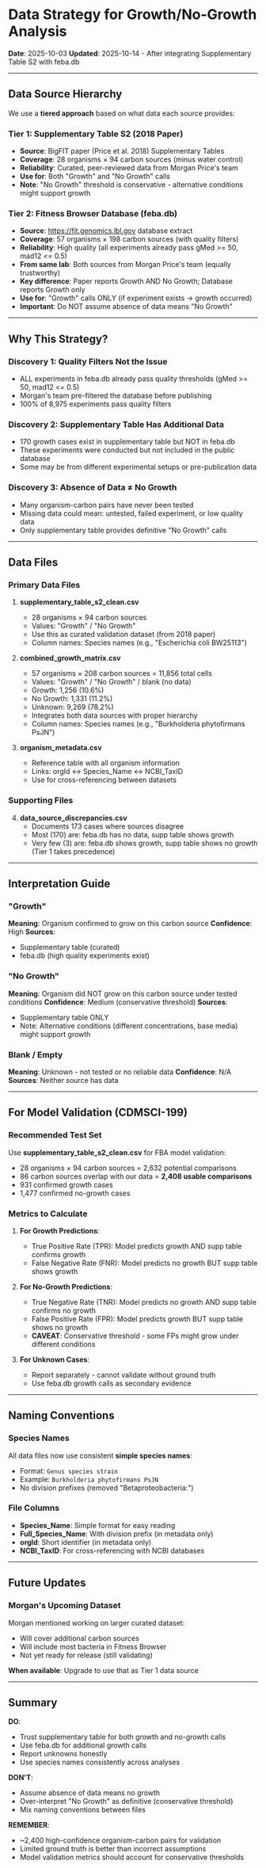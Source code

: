 # Data Strategy for Growth/No-Growth Analysis

**Date**: 2025-10-03
**Updated**: 2025-10-14 - After integrating Supplementary Table S2 with feba.db

---

## Data Source Hierarchy

We use a **tiered approach** based on what data each source provides:

### Tier 1: Supplementary Table S2 (2018 Paper)
- **Source**: BigFIT paper (Price et al. 2018) Supplementary Tables
- **Coverage**: 28 organisms × 94 carbon sources (minus water control)
- **Reliability**: Curated, peer-reviewed data from Morgan Price's team
- **Use for**: Both "Growth" and "No Growth" calls
- **Note**: "No Growth" threshold is conservative - alternative conditions might support growth

### Tier 2: Fitness Browser Database (feba.db)
- **Source**: https://fit.genomics.lbl.gov database extract
- **Coverage**: 57 organisms × 198 carbon sources (with quality filters)
- **Reliability**: High quality (all experiments already pass gMed >= 50, mad12 <= 0.5)
- **From same lab**: Both sources from Morgan Price's team (equally trustworthy)
- **Key difference**: Paper reports Growth AND No Growth; Database reports Growth only
- **Use for**: "Growth" calls ONLY (if experiment exists → growth occurred)
- **Important**: Do NOT assume absence of data means "No Growth"

---

## Why This Strategy?

### Discovery 1: Quality Filters Not the Issue
- ALL experiments in feba.db already pass quality thresholds (gMed >= 50, mad12 <= 0.5)
- Morgan's team pre-filtered the database before publishing
- 100% of 8,975 experiments pass quality filters

### Discovery 2: Supplementary Table Has Additional Data
- 170 growth cases exist in supplementary table but NOT in feba.db
- These experiments were conducted but not included in the public database
- Some may be from different experimental setups or pre-publication data

### Discovery 3: Absence of Data ≠ No Growth
- Many organism-carbon pairs have never been tested
- Missing data could mean: untested, failed experiment, or low quality data
- Only supplementary table provides definitive "No Growth" calls

---

## Data Files

### Primary Data Files

1. **supplementary_table_s2_clean.csv**
   - 28 organisms × 94 carbon sources
   - Values: "Growth" / "No Growth"
   - Use this as curated validation dataset (from 2018 paper)
   - Column names: Species names (e.g., "Escherichia coli BW25113")

2. **combined_growth_matrix.csv**
   - 57 organisms × 208 carbon sources = 11,856 total cells
   - Values: "Growth" / "No Growth" / blank (no data)
   - Growth: 1,256 (10.6%)
   - No Growth: 1,331 (11.2%)
   - Unknown: 9,269 (78.2%)
   - Integrates both data sources with proper hierarchy
   - Column names: Species names (e.g., "Burkholderia phytofirmans PsJN")

3. **organism_metadata.csv**
   - Reference table with all organism information
   - Links: orgId ↔ Species_Name ↔ NCBI_TaxID
   - Use for cross-referencing between datasets

### Supporting Files

4. **data_source_discrepancies.csv**
   - Documents 173 cases where sources disagree
   - Most (170) are: feba.db has no data, supp table shows growth
   - Very few (3) are: feba.db shows growth, supp table shows no growth (Tier 1 takes precedence)

---

## Interpretation Guide

### "Growth"
**Meaning**: Organism confirmed to grow on this carbon source
**Confidence**: High
**Sources**:
- Supplementary table (curated)
- feba.db (high quality experiments exist)

### "No Growth"
**Meaning**: Organism did NOT grow on this carbon source under tested conditions
**Confidence**: Medium (conservative threshold)
**Sources**:
- Supplementary table ONLY
- Note: Alternative conditions (different concentrations, base media) might support growth

### Blank / Empty
**Meaning**: Unknown - not tested or no reliable data
**Confidence**: N/A
**Sources**: Neither source has data

---

## For Model Validation (CDMSCI-199)

### Recommended Test Set

Use **supplementary_table_s2_clean.csv** for FBA model validation:
- 28 organisms × 94 carbon sources = 2,632 potential comparisons
- 86 carbon sources overlap with our data = **2,408 usable comparisons**
- 931 confirmed growth cases
- 1,477 confirmed no-growth cases

### Metrics to Calculate

1. **For Growth Predictions**:
   - True Positive Rate (TPR): Model predicts growth AND supp table confirms growth
   - False Negative Rate (FNR): Model predicts no growth BUT supp table shows growth

2. **For No-Growth Predictions**:
   - True Negative Rate (TNR): Model predicts no growth AND supp table confirms no growth
   - False Positive Rate (FPR): Model predicts growth BUT supp table shows no growth
   - **CAVEAT**: Conservative threshold - some FPs might grow under different conditions

3. **For Unknown Cases**:
   - Report separately - cannot validate without ground truth
   - Use feba.db growth calls as secondary evidence

---

## Naming Conventions

### Species Names
All data files now use consistent **simple species names**:
- Format: `Genus species strain`
- Example: `Burkholderia phytofirmans PsJN`
- No division prefixes (removed "Betaproteobacteria:")

### File Columns
- **Species_Name**: Simple format for easy reading
- **Full_Species_Name**: With division prefix (in metadata only)
- **orgId**: Short identifier (in metadata only)
- **NCBI_TaxID**: For cross-referencing with NCBI databases

---

## Future Updates

### Morgan's Upcoming Dataset
Morgan mentioned working on larger curated dataset:
- Will cover additional carbon sources
- Will include most bacteria in Fitness Browser
- Not yet ready for release (still validating)

**When available**: Upgrade to use that as Tier 1 data source

---

## Summary

**DO**:
- Trust supplementary table for both growth and no-growth calls
- Use feba.db for additional growth calls
- Report unknowns honestly
- Use species names consistently across analyses

**DON'T**:
- Assume absence of data means no growth
- Over-interpret "No Growth" as definitive (conservative threshold)
- Mix naming conventions between files

**REMEMBER**:
- ~2,400 high-confidence organism-carbon pairs for validation
- Limited ground truth is better than incorrect assumptions
- Model validation metrics should account for conservative thresholds
